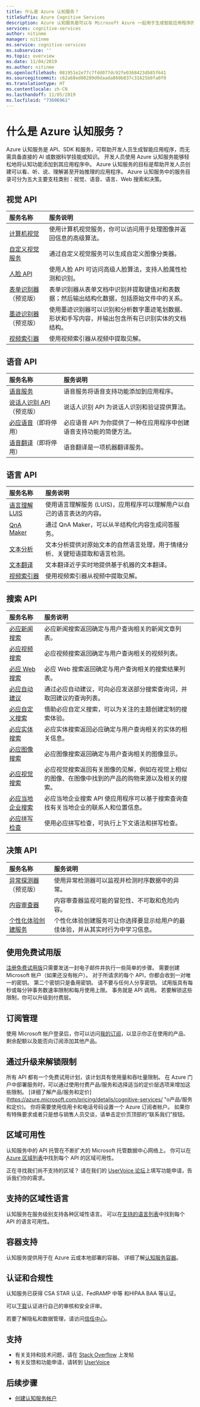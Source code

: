 ```yaml
---
title: 什么是 Azure 认知服务？
titleSuffix: Azure Cognitive Services
description: Azure 认知服务是可以与 Microsoft Azure 一起用于生成智能应用程序的 API、SDK 和服务。
services: cognitive-services
author: nitinme
manager: nitinme
ms.service: cognitive-services
ms.subservice: ''
ms.topic: overview
ms.date: 11/04/2019
ms.author: nitinme
ms.openlocfilehash: 081951e2e77c7fdd077dc92fe0368423db85f641
ms.sourcegitcommit: c62a68ed80289d0daada860b837c31625b0fa0f0
ms.translationtype: HT
ms.contentlocale: zh-CN
ms.lasthandoff: 11/05/2019
ms.locfileid: "73606961"
---
```

# <a name="what-are-azure-cognitive-services"></a>什么是 Azure 认知服务？

Azure 认知服务是 API、SDK 和服务，可帮助开发人员生成智能应用程序，而无需具备直接的 AI 或数据科学技能或知识。 开发人员使用 Azure 认知服务能够轻松地将认知功能添加到其应用程序中。 Azure 认知服务的目标是帮助开发人员创建可以看、听、说、理解甚至开始推理的应用程序。 Azure 认知服务中的服务目录可分为五大主要支柱类别：视觉、语音、语言、Web 搜索和决策。

## <a name="vision-apis"></a>视觉 API

|服务名称|服务说明|
|:-----------|:------------------|
|[计算机视觉](https://docs.microsoft.com/azure/cognitive-services/computer-vision/ "计算机视觉")|使用计算机视觉服务，你可以访问用于处理图像并返回信息的高级算法。|
|[自定义视觉服务](https://docs.microsoft.com/azure/cognitive-services/Custom-Vision-Service/home "自定义影像服务")|通过自定义视觉服务可以生成自定义图像分类器。|
|[人脸 API](https://docs.microsoft.com/azure/cognitive-services/face/ "人脸 API")|使用人脸 API 可访问高级人脸算法，支持人脸属性检测和识别。|
|[表单识别器](https://docs.microsoft.com/azure/cognitive-services/form-recognizer/ "表单识别器")（预览版）|表单识别器从表单文档中识别并提取键值对和表数据；然后输出结构化数据，包括原始文件中的关系。|
|[墨迹识别器](https://docs.microsoft.com/azure/cognitive-services/ink-recognizer/ "墨迹识别器")（预览版）|使用墨迹识别器可以识别和分析数字墨迹笔划数据、形状和手写内容，并输出包含所有已识别实体的文档结构。|
|[视频索引器](https://docs.microsoft.com/azure/cognitive-services/video-indexer/video-indexer-overview "视频索引器")|使用视频索引器从视频中提取见解。|

## <a name="speech-apis"></a>语音 API

|服务名称|服务说明|
|:-----------|:------------------|
|[语音服务](https://docs.microsoft.com/azure/cognitive-services/speech-service/ "语音服务")|语音服务将语音支持功能添加到应用程序。|
|[说话人识别 API](https://docs.microsoft.com/azure/cognitive-services/speaker-recognition/home "说话人识别 API")（预览版）|说话人识别 API 为说话人识别和验证提供算法。|
|[必应语音](https://docs.microsoft.com/azure/cognitive-services/speech/home "必应语音")（即将停用）|必应语音 API 为你提供了一种在应用程序中创建语音支持功能的简便方法。|
|[语音翻译](https://docs.microsoft.com/azure/cognitive-services/translator-speech/ "Translator 语音")（即将停用）|语音翻译是一项机器翻译服务。|

## <a name="language-apis"></a>语言 API

|服务名称|服务说明|
|:-----------|:------------------|
|[语言理解 LUIS](https://docs.microsoft.com/azure/cognitive-services/luis/ "语言理解")|使用语言理解服务 (LUIS)，应用程序可以理解用户以自己的语言表达的内容。|
|[QnA Maker](https://docs.microsoft.com/azure/cognitive-services/qnamaker/index "QnA Maker")|通过 QnA Maker，可以从半结构化内容生成问答服务。|
|[文本分析](https://docs.microsoft.com/azure/cognitive-services/text-analytics/ "文本分析")|文本分析提供对原始文本的自然语言处理，用于情绪分析、关键短语提取和语言检测。|
|[文本翻译](https://docs.microsoft.com/azure/cognitive-services/translator/ "文本翻译")|文本翻译近乎实时地提供基于机器的文本翻译。|
|[视频索引器](https://docs.microsoft.com/azure/cognitive-services/video-indexer/video-indexer-overview "视频索引器")|使用视频索引器从视频中提取见解。|

## <a name="search-apis"></a>搜索 API

|服务名称|服务说明|
|:-----------|:------------------|
|[必应新闻搜索](https://docs.microsoft.com/azure/cognitive-services/bing-news-search/ "必应新闻搜索")|必应新闻搜索返回确定与用户查询相关的新闻文章列表。|
|[必应视频搜索](https://docs.microsoft.com/azure/cognitive-services/Bing-Video-Search/ "必应视频搜索")|必应视频搜索返回确定与用户查询相关的视频列表。|
|[必应 Web 搜索](https://docs.microsoft.com/azure/cognitive-services/bing-web-search/ "必应 Web 搜索")|必应 Web 搜索返回确定与用户查询相关的搜索结果列表。|
|[必应自动建议](https://docs.microsoft.com/azure/cognitive-services/Bing-Autosuggest "必应自动建议")|通过必应自动建议，可向必应发送部分搜索查询词，并取回建议的查询列表。|
|[必应自定义搜索](https://docs.microsoft.com/azure/cognitive-services/bing-custom-search "必应自定义搜索")|借助必应自定义搜索，可以为关注的主题创建定制的搜索体验。|
|[必应实体搜索](https://docs.microsoft.com/azure/cognitive-services/bing-entities-search/ "必应实体搜索")|必应实体搜索返回必应确定与用户查询相关的实体的相关信息。|
|[必应图像搜索](https://docs.microsoft.com/azure/cognitive-services/bing-image-search "必应图像搜索")|必应图像搜索返回确定与用户查询相关的图像显示。|
|[必应视觉搜索](https://docs.microsoft.com/azure/cognitive-services/bing-visual-search "必应视觉搜索")|必应视觉搜索返回有关图像的见解，例如在视觉上相似的图像、在图像中找到的产品的购物来源以及相关的搜索。|
|[必应当地企业搜索](https://docs.microsoft.com/azure/cognitive-services/bing-local-business-search/ "必应当地企业搜索")| 必应当地企业搜索 API 使应用程序可以基于搜索查询查找有关当地企业的联系人和位置信息。|
|[必应拼写检查](https://docs.microsoft.com/azure/cognitive-services/bing-spell-check/ "必应拼写检查")|使用必应拼写检查，可执行上下文语法和拼写检查。|

## <a name="decision-apis"></a>决策 API

|服务名称|服务说明|
|:-----------|:------------------|
|[异常探测器](https://docs.microsoft.com/azure/cognitive-services/anomaly-detector/ "异常检测器")（预览版）|使用异常检测器可以监视并检测时序数据中的异常。|
|[内容审查器](https://docs.microsoft.com/azure/cognitive-services/content-moderator/overview "内容审查器")|内容审查器监视可能的冒犯性、不可取和危险内容。|
|[个性化体验创建服务](https://docs.microsoft.com/azure/cognitive-services/personalizer/ "个性化体验创建服务")|个性化体验创建服务可让你选择要显示给用户的最佳体验，并从其实时行为中学习信息。|

## <a name="use-free-trials"></a>使用免费试用版

[注册免费试用版](https://azure.microsoft.com/try/cognitive-services/ "注册帮助")只需要发送一封电子邮件并执行一些简单的步骤。 需要创建 Microsoft 帐户（如果还没有帐户）。 对于所请求的每个 API，你都会收到一对唯一的密钥。 第二个密钥只是备用密钥。 请不要与任何人分享密钥。 试用版具有每秒或每分钟事务数速率限制和每月使用上限。 事务就是 API 调用。 若要解锁这些限制，你可以升级到付费层。

## <a name="subscription-management"></a>订阅管理

使用 Microsoft 帐户登录后，你可以访问[我的订阅](https://www.microsoft.com/cognitive-services/subscriptions "我的订阅")，以显示你正在使用的产品、剩余配额以及能否向订阅添加其他产品。

## <a name="upgrade-to-unlock-limits"></a>通过升级来解锁限制

所有 API 都有一个免费试用计划，该计划具有使用量和吞吐量限制。  在 Azure 门户中部署服务时，可以通过使用付费产品/服务和选择适当的定价层选项来增加这些限制。 [详细了解产品/服务和定价](https://azure.microsoft.com/pricing/details/cognitive-services/ "o产品/服务和定价)。 你将需要使用信用卡和电话号码设置一个 Azure 订阅者帐户。 如果你有特殊要求或者只是想与销售人员交谈，请单击定价页顶部的“联系我们”按钮。

## <a name="regional-availability"></a>区域可用性

认知服务中的 API 托管在不断扩大的 Microsoft 托管数据中心网络上。 你可以在 [Azure 区域列表](https://azure.microsoft.com/regions)中找到每个 API 的区域可用性。

正在寻找我们尚不支持的区域？ 请在我们的 [UserVoice 论坛](https://cognitive.uservoice.com/)上填写功能申请，告诉我们你的需求。

## <a name="supported-cultural-languages"></a>支持的区域性语言

 认知服务在服务级别支持各种区域性语言。 可以在[支持的语言列表](language-support.md)中找到每个 API 的语言可用性。

## <a name="container-support"></a>容器支持

 认知服务提供用于在 Azure 云或本地部署的容器。 详细了解[认知服务容器](cognitive-services-container-support.md)。

## <a name="certifications-and-compliance"></a>认证和合规性

认知服务已获得 CSA STAR 认证、FedRAMP 中等 和HIPAA BAA 等认证。

可以[下载](https://gallery.technet.microsoft.com/Overview-of-Azure-c1be3942)认证进行自己的审核和安全评审。

若要了解隐私和数据管理，请访问[信任中心](https://servicetrust.microsoft.com/)。

## <a name="support"></a>支持

* 有关支持和技术问题，请在 [Stack Overflow](https://stackoverflow.com/questions/tagged/microsoft-cognitive) 上发帖
* 有关反馈和功能申请，请转到 [UserVoice](https://cognitive.uservoice.com/)

## <a name="next-steps"></a>后续步骤

* [创建认知服务帐户](cognitive-services-apis-create-account.md)
